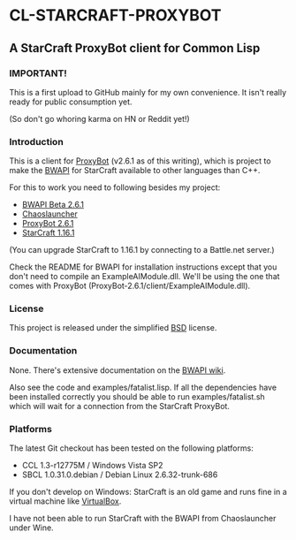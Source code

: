 # CL-STARCRAFT-PROXYBOT

## A StarCraft ProxyBot client for Common Lisp

### IMPORTANT!

This is a first upload to GitHub mainly for my own convenience.  It
isn't really ready for public consumption yet.

(So don't go whoring karma on HN or Reddit yet!)


### Introduction

This is a client for [ProxyBot](http://code.google.com/p/bwapi-proxy/)
(v2.6.1 as of this writing), which is project to make the
[BWAPI](http://code.google.com/p/bwapi/) for StarCraft available to
other languages than C++.

For this to work you need to following besides my project:

* [BWAPI Beta 2.6.1](http://bwapi.googlecode.com/files/BWAPI_Beta_2.6.1.zip)
* [Chaoslauncher](http://www.teamliquid.net/forum/viewmessage.php?topic_id=65196)
* [ProxyBot 2.6.1](http://bwapi-proxy.googlecode.com/files/ProxyBot-2.6.1.zip)
* [StarCraft 1.16.1](http://www.blizzard.com/store/details.xml?rhtml=y&id=110000124)

(You can upgrade StarCraft to 1.16.1 by connecting to a Battle.net server.)

Check the README for BWAPI for installation instructions except that
you don't need to compile an ExampleAIModule.dll.  We'll be using the
one that comes with ProxyBot (ProxyBot-2.6.1/client/ExampleAIModule.dll).


### License

This project is released under the simplified
[BSD](http://www.opensource.net/licenses/bsd-license.php) license.


### Documentation

None.  There's extensive documentation on the
[BWAPI wiki](http://code.google.com/p/bwapi/wiki/UsingBWAPI).

Also see the code and examples/fatalist.lisp.  If all the dependencies
have been installed correctly you should be able to run
examples/fatalist.sh which will wait for a connection from the
StarCraft ProxyBot.


### Platforms

The latest Git checkout has been tested on the following platforms:

* CCL 1.3-r12775M / Windows Vista SP2
* SBCL 1.0.31.0.debian / Debian Linux 2.6.32-trunk-686

If you don't develop on Windows: StarCraft is an old game and runs
fine in a virtual machine like [VirtualBox](http://www.virtualbox.org/).

I have not been able to run StarCraft with the BWAPI from
Chaoslauncher under Wine.
